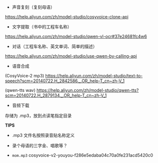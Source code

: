 - 声音复刻（复刻母语）

https://help.aliyun.com/zh/model-studio/cosyvoice-clone-api

- 文字提取（书中的工程车名称）

https://help.aliyun.com/zh/model-studio/qwen-vl-ocr#37e24681fc4w6

- 对话（工程车名称、英文单词、简单的描述）

https://help.aliyun.com/zh/model-studio/use-qwen-by-calling-api

- 语音合成

(CosyVoice-2 mp3)
https://help.aliyun.com/zh/model-studio/text-to-speech?scm=20140722.H_2842586._.OR_help-T_cn~zh-V_1

(qwen-tts wav)
https://help.aliyun.com/zh/model-studio/qwen-tts?scm=20140722.H_2879134._.OR_help-T_cn~zh-V_1

- 音频下载

存储为 .mp3，放到点读笔指定目录

**TIPS**

- .mp3 文件名按照录音贴名称定义
- 录个母语的三字金、唱歌等？


- `mom.mp3` cosyvoice-v2-youyou-f286e5edaba04c70a0fe231acd5420c0

